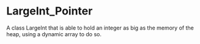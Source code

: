 # LargeInt_Pointer
A class LargeInt that is able to hold  an integer   as big as the memory of the heap, using a dynamic array to do so.
